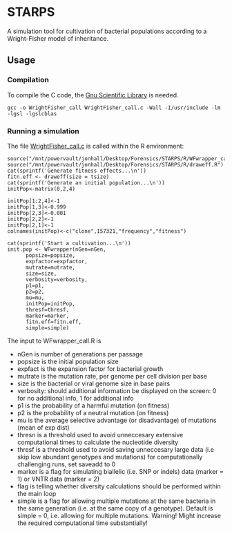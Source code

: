 # STARPS
A simulation tool for cultivation of bacterial populations according to a Wright-Fisher model of inheritance. 


## Usage

### Compilation
To compile the C code, the [Gnu Scientific Library](https://www.gnu.org/software/gsl/) is needed. 
```
gcc -o WrightFisher_call WrightFisher_call.c -Wall -I/usr/include -lm -lgsl -lgslcblas
```
### Running a simulation 
The file [WrightFisher_call.c](src/WrightFisher_call.c) is called within the R environment: 


```
source("/mnt/powervault/jonhall/Desktop/Forensics/STARPS/R/WFwrapper_call.R")
source("/mnt/powervault/jonhall/Desktop/Forensics/STARPS/R/draweff.R")
cat(sprintf('Generate fitness effects...\n'))
fitn.eff <- draweff(size = tsize)
cat(sprintf('Generate an initial population...\n'))
initPop<-matrix(0,2,4)

initPop[1:2,4]<-1
initPop[1,3]<-0.999
initPop[2,3]<-0.001
initPop[2,2]<-1
initPop[2,1]<-1
colnames(initPop)<-c("clone",157321,"frequency","fitness")

cat(sprintf('Start a cultivation...\n'))
init.pop <- WFwrapper(nGen=nGen, 
      popsize=popsize, 
      expfactor=expfactor, 
      mutrate=mutrate, 
      size=size, 
      verbosity=verbosity, 
      p1=p1, 
      p2=p2, 
      mu=mu, 
      initPop=initPop, 
      thresf=thresf, 
      marker=marker, 
      fitn.eff=fitn.eff, 
      simple=simple)
```

The input to WFwrapper_call.R is
- nGen is number of generations per passage                                       
- popsize is the initial population size
- expfact is the expansion factor for bacterial growth
- mutrate is the mutation rate, per genome per cell division per base
- size is the bacterial or viral genome size in base pairs
- verbosity: should additional information be displayed on the screen: 0 for no additional info, 1 for additional info                         
- p1 is the probability of a harmful mutation (on fitness)
- p2 is the probability of a neutral mutation (on fitness)
- mu is the average selective advantage (or disadvantage) of mutations (mean of exp dist)
- thresn is a threshold used to avoid unneccesary extensive computational times to calculate the nucleotide diversity
- thresf is a threshold used to avoid saving unneccesary large data (i.e skip low abundant genotypes and mutations) for computationally challenging runs, set saveadd to 0
- marker is a flag for simulating biallelic (i.e. SNP or indels) data (marker = 1) or VNTR data (marker = 2)
- flag is telling whether diversity calculations should be performed within the main loop
- simple is a flag for allowing multiple mutations at the same bacteria in the same generation (i.e. at the same copy of a genotype). Default is simple = 0, i.e. allowing for multiple mutations. Warning! Might increase the required computational time substantially!
